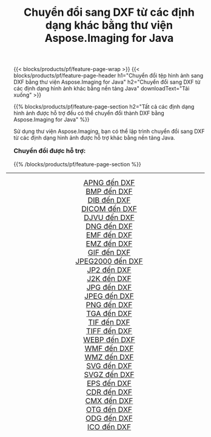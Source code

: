 ﻿---
title: Chuyển đổi sang DXF từ các định dạng khác bằng thư viện Aspose.Imaging for Java 
weight: 3920
url: /vi/java/conversion/to/dxf/ 
lang: vi
langdirlevel: 2
locales: zh-hans,ja,it,ru,de,es,fr,nl,id,lt,pl,pt,vi,tr,ko,zh-hant,ar,hi,th,sv,cs,uk,he
description: Sử dụng Aspose.Imaging, bạn có thể chuyển đổi sang DXF từ các định dạng khác bằng Java
---

{{< blocks/products/pf/feature-page-wrap >}}
{{< blocks/products/pf/feature-page-header h1="Chuyển đổi tệp hình ảnh sang DXF bằng thư viện Aspose.Imaging for Java" h2="Chuyển đổi sang DXF từ các định dạng hình ảnh khác bằng nền tảng Java" downloadText="Tải xuống" >}}


{{% blocks/products/pf/feature-page-section  h2="Tất cả các định dạng hình ảnh được hỗ trợ đều có thể chuyển đổi thành DXF bằng Aspose.Imaging for Java" %}}
<p align=justify>Sử dụng thư viện Aspose.Imaging, bạn có thể lập trình chuyển đổi sang DXF từ các định dạng hình ảnh được hỗ trợ khác bằng nền tảng Java.</p>
<h3 style="margin-top:16px;">
Chuyển đổi được hỗ trợ:
</h3>
{{% /blocks/products/pf/feature-page-section %}}
<div class="container-fluid productfamilypage bg-gray">
    <div class="convertypes bg-gray agp-content section">
        <div class="container">
		<hr style="margin-left:-20px;"/>
		<div class="row other-converters" style="gap: 10px;font-size: 19px;text-align:center;">
		    <div class='col-md-3 other-converter remove-lp remove-rp'><a href="/imaging/vi/java/conversion/apng-to-dxf/" style="padding:15px;">APNG đến DXF</a></div>
<div class='col-md-3 other-converter remove-lp remove-rp'><a href="/imaging/vi/java/conversion/bmp-to-dxf/" style="padding:15px;">BMP đến DXF</a></div>
<div class='col-md-3 other-converter remove-lp remove-rp'><a href="/imaging/vi/java/conversion/dib-to-dxf/" style="padding:15px;">DIB đến DXF</a></div>
<div class='col-md-3 other-converter remove-lp remove-rp'><a href="/imaging/vi/java/conversion/dicom-to-dxf/" style="padding:15px;">DICOM đến DXF</a></div>
<div class='col-md-3 other-converter remove-lp remove-rp'><a href="/imaging/vi/java/conversion/djvu-to-dxf/" style="padding:15px;">DJVU đến DXF</a></div>
<div class='col-md-3 other-converter remove-lp remove-rp'><a href="/imaging/vi/java/conversion/dng-to-dxf/" style="padding:15px;">DNG đến DXF</a></div>
<div class='col-md-3 other-converter remove-lp remove-rp'><a href="/imaging/vi/java/conversion/emf-to-dxf/" style="padding:15px;">EMF đến DXF</a></div>
<div class='col-md-3 other-converter remove-lp remove-rp'><a href="/imaging/vi/java/conversion/emz-to-dxf/" style="padding:15px;">EMZ đến DXF</a></div>
<div class='col-md-3 other-converter remove-lp remove-rp'><a href="/imaging/vi/java/conversion/gif-to-dxf/" style="padding:15px;">GIF đến DXF</a></div>
<div class='col-md-3 other-converter remove-lp remove-rp'><a href="/imaging/vi/java/conversion/jpeg2000-to-dxf/" style="padding:15px;">JPEG2000 đến DXF</a></div>
<div class='col-md-3 other-converter remove-lp remove-rp'><a href="/imaging/vi/java/conversion/jp2-to-dxf/" style="padding:15px;">JP2 đến DXF</a></div>
<div class='col-md-3 other-converter remove-lp remove-rp'><a href="/imaging/vi/java/conversion/j2k-to-dxf/" style="padding:15px;">J2K đến DXF</a></div>
<div class='col-md-3 other-converter remove-lp remove-rp'><a href="/imaging/vi/java/conversion/jpg-to-dxf/" style="padding:15px;">JPG đến DXF</a></div>
<div class='col-md-3 other-converter remove-lp remove-rp'><a href="/imaging/vi/java/conversion/jpeg-to-dxf/" style="padding:15px;">JPEG đến DXF</a></div>
<div class='col-md-3 other-converter remove-lp remove-rp'><a href="/imaging/vi/java/conversion/png-to-dxf/" style="padding:15px;">PNG đến DXF</a></div>
<div class='col-md-3 other-converter remove-lp remove-rp'><a href="/imaging/vi/java/conversion/tga-to-dxf/" style="padding:15px;">TGA đến DXF</a></div>
<div class='col-md-3 other-converter remove-lp remove-rp'><a href="/imaging/vi/java/conversion/tif-to-dxf/" style="padding:15px;">TIF đến DXF</a></div>
<div class='col-md-3 other-converter remove-lp remove-rp'><a href="/imaging/vi/java/conversion/tiff-to-dxf/" style="padding:15px;">TIFF đến DXF</a></div>
<div class='col-md-3 other-converter remove-lp remove-rp'><a href="/imaging/vi/java/conversion/webp-to-dxf/" style="padding:15px;">WEBP đến DXF</a></div>
<div class='col-md-3 other-converter remove-lp remove-rp'><a href="/imaging/vi/java/conversion/wmf-to-dxf/" style="padding:15px;">WMF đến DXF</a></div>
<div class='col-md-3 other-converter remove-lp remove-rp'><a href="/imaging/vi/java/conversion/wmz-to-dxf/" style="padding:15px;">WMZ đến DXF</a></div>
<div class='col-md-3 other-converter remove-lp remove-rp'><a href="/imaging/vi/java/conversion/svg-to-dxf/" style="padding:15px;">SVG đến DXF</a></div>
<div class='col-md-3 other-converter remove-lp remove-rp'><a href="/imaging/vi/java/conversion/svgz-to-dxf/" style="padding:15px;">SVGZ đến DXF</a></div>
<div class='col-md-3 other-converter remove-lp remove-rp'><a href="/imaging/vi/java/conversion/eps-to-dxf/" style="padding:15px;">EPS đến DXF</a></div>
<div class='col-md-3 other-converter remove-lp remove-rp'><a href="/imaging/vi/java/conversion/cdr-to-dxf/" style="padding:15px;">CDR đến DXF</a></div>
<div class='col-md-3 other-converter remove-lp remove-rp'><a href="/imaging/vi/java/conversion/cmx-to-dxf/" style="padding:15px;">CMX đến DXF</a></div>
<div class='col-md-3 other-converter remove-lp remove-rp'><a href="/imaging/vi/java/conversion/otg-to-dxf/" style="padding:15px;">OTG đến DXF</a></div>
<div class='col-md-3 other-converter remove-lp remove-rp'><a href="/imaging/vi/java/conversion/odg-to-dxf/" style="padding:15px;">ODG đến DXF</a></div>
<div class='col-md-3 other-converter remove-lp remove-rp'><a href="/imaging/vi/java/conversion/ico-to-dxf/" style="padding:15px;">ICO đến DXF</a></div>
                </div>
        </div>
    </div>
</div>
<br/>

